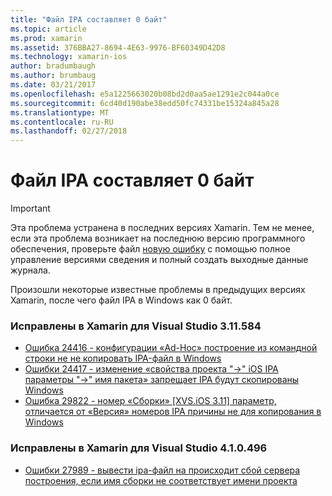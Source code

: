 ```yaml
---
title: "Файл IPA составляет 0 байт"
ms.topic: article
ms.prod: xamarin
ms.assetid: 376BBA27-8694-4E63-9976-BF60349D42D8
ms.technology: xamarin-ios
author: bradumbaugh
ms.author: brumbaug
ms.date: 03/21/2017
ms.openlocfilehash: e5a1225663020b08bd2d0aa5ae1291e2c044a0ce
ms.sourcegitcommit: 6cd40d190abe38edd50fc74331be15324a845a28
ms.translationtype: MT
ms.contentlocale: ru-RU
ms.lasthandoff: 02/27/2018
---
```

# <a name="ipa-file-is-0-bytes"></a>Файл IPA составляет 0 байт

> [!IMPORTANT]
> Эта проблема устранена в последних версиях Xamarin. Тем не менее, если эта проблема возникает на последнюю версию программного обеспечения, проверьте файл [новую ошибку](~/cross-platform/troubleshooting/questions/howto-file-bug.md) с помощью полное управление версиями сведения и полный создать выходные данные журнала.



Произошли некоторые известные проблемы в предыдущих версиях Xamarin, после чего файл IPA в Windows как 0 байт. 

### <a name="fixed-in-xamarin-for-visual-studio-311584"></a>Исправлены в Xamarin для Visual Studio 3.11.584 
- [Ошибка 24416 - конфигурации «Ad-Hoc» построение из командной строки не не копировать IPA-файл в Windows](https://bugzilla.xamarin.com/show_bug.cgi?id=24416)
- [Ошибки 24417 - изменение «свойства проекта "->" iOS IPA параметры "->" имя пакета» запрещает IPA будут скопированы Windows](https://bugzilla.xamarin.com/show_bug.cgi?id=24417)
- [Ошибка 29822 - номер «Сборки» [XVS.iOS 3.11] параметр, отличается от «Версия» номеров IPA причины не для копирования в Windows](https://bugzilla.xamarin.com/show_bug.cgi?id=29822)

### <a name="fixed-in-xamarin-for-visual-studio-410496"></a>Исправлены в Xamarin для Visual Studio 4.1.0.496
- [Ошибки 27989 - вывести ipa-файл на происходит сбой сервера построения, если имя сборки не соответствует имени проекта](https://bugzilla.xamarin.com/show_bug.cgi?id=27989)
